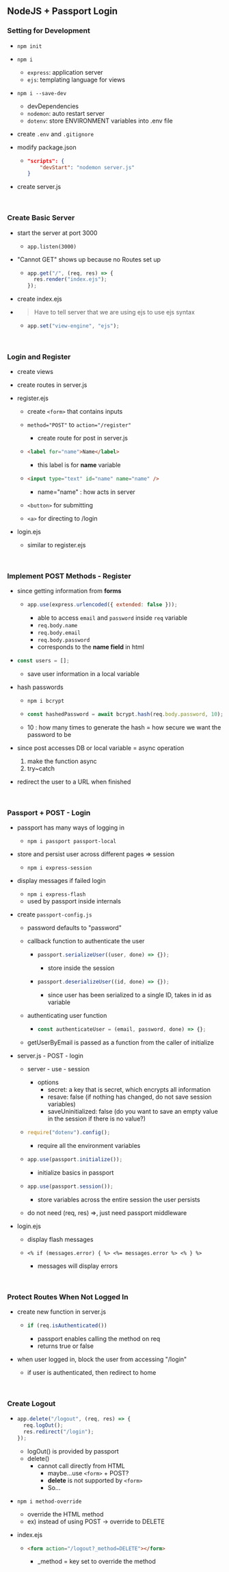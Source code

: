 ## NodeJS + Passport Login

### Setting for Development

- `npm init`
- `npm i`
  - `express`: application server
  - `ejs`: templating language for views
- `npm i --save-dev`
  - devDependencies
  - `nodemon`: auto restart server
  - `dotenv`: store ENVIRONMENT variables into .env file
- create `.env` and `.gitignore`

- modify package.json

  - ```json
    "scripts": {
        "devStart": "nodemon server.js"
    }
    ```

- create server.js

<br/>

### Create Basic Server

- start the server at port 3000

  - `app.listen(3000)`

- "Cannot GET" shows up because no Routes set up

  - ```javascript
    app.get("/", (req, res) => {
      res.render("index.ejs");
    });
    ```

- create index.ejs

- > Have to tell server that we are using ejs to use ejs syntax

  - ```javascript
    app.set("view-engine", "ejs");
    ```

<br/>

### Login and Register

- create views

- create routes in server.js

- register.ejs

  - create `<form>` that contains inputs

  - `method="POST"` to `action="/register"`

    - create route for post in server.js

  - ```html
    <label for="name">Name</label>
    ```

    - this label is for **name** variable

  - ```html
    <input type="text" id="name" name="name" />
    ```

    - name="name" : how acts in server

  - `<button>` for submitting

  - `<a>` for directing to /login

- login.ejs
  - similar to register.ejs

<br/>

### Implement POST Methods - Register

- since getting information from **forms**

  - ```javascript
    app.use(express.urlencoded({ extended: false }));
    ```

    - able to access `email` and `password` inside `req` variable
    - `req.body.name`
    - `req.body.email`
    - `req.body.password`
    - corresponds to the **name field** in html

- ```javascript
  const users = [];
  ```

  - save user information in a local variable

- hash passwords

  - `npm i bcrypt`

  - ```javascript
    const hashedPassword = await bcrypt.hash(req.body.password, 10);
    ```

  - 10 : how many times to generate the hash = how secure we want the password to be

- since post accesses DB or local variable = async operation

  1. make the function async
  2. try~catch

- redirect the user to a URL when finished

<br/>

### Passport + POST - Login

- passport has many ways of logging in

  - `npm i passport passport-local`

- store and persist user across different pages => session

  - `npm i express-session`

- display messages if failed login

  - `npm i express-flash`
  - used by passport inside internals

- create `passport-config.js`

  - password defaults to "password"

  - callback function to authenticate the user

    - ```javascript
      passport.serializeUser((user, done) => {});
      ```

      - store inside the session

    - ```javascript
      passport.deserializeUser((id, done) => {});
      ```

      - since user has been serialized to a single ID, takes in id as variable

  - authenticating user function

    - ```javascript
      const authenticateUser = (email, password, done) => {};
      ```

  - getUserByEmail is passed as a function from the caller of initialize

- server.js - POST - login

  - server - use - session

    - options
      - secret: a key that is secret, which encrypts all information
      - resave: false (if nothing has changed, do not save session variables)
      - saveUninitialized: false (do you want to save an empty value in the session if there is no value?)

  - ```javascript
    require("dotenv").config();
    ```

    - require all the environment variables

  - ```javascript
    app.use(passport.initialize());
    ```

    - initialize basics in passport

  - ```javascript
    app.use(passport.session());
    ```

    - store variables across the entire session the user persists

  - do not need (req, res) =>, just need passport middleware

- login.ejs

  - display flash messages

  - ```ejs
    <% if (messages.error) { %> <%= messages.error %> <% } %>
    ```

    - messages will display errors

<br/>

### Protect Routes When Not Logged In

- create new function in server.js

  - ```javascript
    if (req.isAuthenticated())
    ```

    - passport enables calling the method on req
    - returns true or false

- when user logged in, block the user from accessing "/login"

  - if user is authenticated, then redirect to home

<br/>

### Create Logout

- ```javascript
  app.delete("/logout", (req, res) => {
    req.logOut();
    res.redirect("/login");
  });
  ```

  - logOut() is provided by passport
  - delete()
    - cannot call directly from HTML
      - maybe...use `<form>` + POST?
      - **delete** is not supported by `<form>`
      - So...

- `npm i method-override`

  - override the HTML method
  - ex) instead of using POST -> override to DELETE

- index.ejs

  - ```html
    <form action="/logout?_method=DELETE"></form>
    ```

    - \_method = key set to override the method
